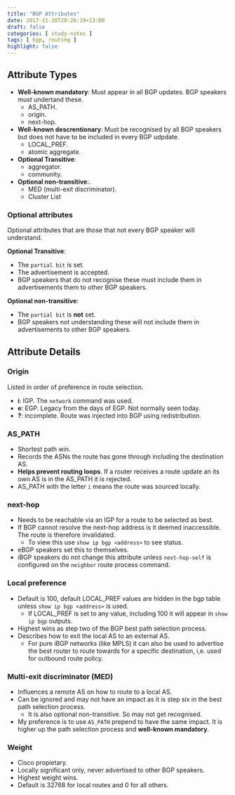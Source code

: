```yaml
---
title: "BGP Attributes"
date: 2017-11-30T20:26:19+13:00
draft: false
categories: [ study-notes ]
tags: [ bgp, routing ]
highlight: false
---
```


## Attribute Types
* __Well-known mandatory__: Must appear in all BGP updates.  BGP speakers must undertand these.
  * AS_PATH.
  * origin.
  * next-hop.
* __Well-known descrentionary__: Must be recognised by all BGP speakers but does not have to be included in every BGP udpdate.
  * LOCAL_PREF.
  * atomic aggregate.
* __Optional Transitive__:
  * aggregator.
  * community.
* __Optional non-transitive__:.
  * MED (multi-exit discriminator).
  * Cluster List

### Optional attributes
Optional attributes that are those that not every BGP speaker will understand.


__Optional Transitive__:

* The `partial bit` is set.
* The advertisement is accepted.
* BGP speakers that do not recognise these must include them in advertisements them to other BGP speakers.

__Optional non-transitive__:

* The `partial bit` is __not__ set.
* BGP speakers not understanding these will not include them in advertisements to other BGP speakers.

## Attribute Details
### Origin
Listed in order of preference in route selection.

* __i__: IGP.  The `network` command was used.
* __e__: EGP.  Legacy from the days of EGP.  Not normally seen today.
* __?__: incomplete.  Route was injected into BGP using redistribution.

### AS_PATH
* Shortest path win.
* Records the ASNs the route has gone through including the destination AS.
* __Helps prevent routing loops__.  If a router receives a route update an its own AS is in the AS_PATH it is rejected.
* AS_PATH with the letter `i` means the route was sourced locally.

### next-hop
* Needs to be reachable via an IGP for a route to be selected as best.
* If BGP cannot resolve the next-hop address is it deemed inaccessible.  The route is therefore invalidated.
  * To view this use `show ip bgp <address>` to see status.
* eBGP speakers set this to themselves.
* iBGP speakers do not change this attribute unless `next-hop-self` is configured on the `neighbor` route process command.

### Local preference
* Default is 100, default LOCAL_PREF values are hidden in the bgp table unless `show ip bgp <address>` is used.
  * If LOCAL_PREF is set to any value, including 100 it will appear in `show ip bgp` outputs.
* Highest wins as step two of the BGP best path selection process.
* Describes how to exit the local AS to an external AS.
  * For pure iBGP networks (like MPLS) it can also be used to advertise the best router to route towards for a specific destination, i,e. used for outbound route policy.

### Multi-exit discriminator (MED)
* Influences a remote AS on how to route to a local AS.
* Can be ignored and may not have an impact as it is step six in the best path selection process.
  * It is also optional non-transitive.  So may not get recognised.
* My preference is to use `AS_PATH` prepend to have the same impact.  It is higher up the path selection process and __well-known mandatory__.

### Weight
* Cisco propietary.
* Locally significant only, never advertised to other BGP speakers.
* Highest weight wins.
* Default is 32768 for local routes and 0 for all others.
